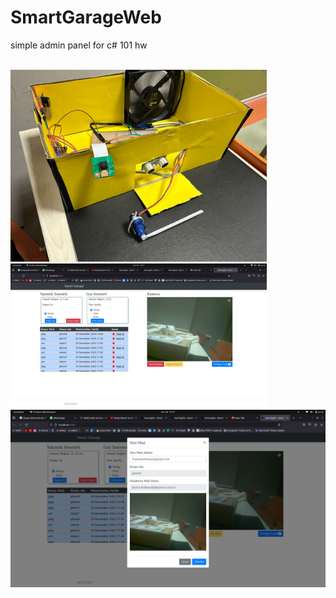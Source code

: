 # SmartGarageWeb
simple admin panel for c# 101 hw

 <br />
<div style="display: inline-block;">
    <img src="./images/demo.jpeg" alt="Resim Açıklaması" width="410" height="auto">
    <img src="images/webInterface.jpeg" alt="Resim Açıklaması" width="410" height="auto">
</div>

<div style="display: inline-block;">
    <img src="images/MailModal.jpeg" alt="Resim Açıklaması" >
</div>
